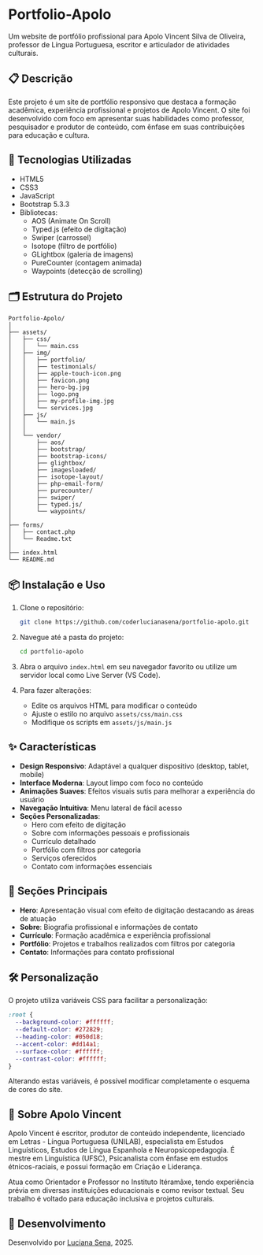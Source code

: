 # Portfolio-Apolo

Um website de portfólio profissional para Apolo Vincent Silva de Oliveira, professor de Língua Portuguesa, escritor e articulador de atividades culturais.

## 📋 Descrição

Este projeto é um site de portfólio responsivo que destaca a formação acadêmica, experiência profissional e projetos de Apolo Vincent. O site foi desenvolvido com foco em apresentar suas habilidades como professor, pesquisador e produtor de conteúdo, com ênfase em suas contribuições para educação e cultura.

## 🚀 Tecnologias Utilizadas

- HTML5
- CSS3
- JavaScript
- Bootstrap 5.3.3
- Bibliotecas:
  - AOS (Animate On Scroll)
  - Typed.js (efeito de digitação)
  - Swiper (carrossel)
  - Isotope (filtro de portfólio)
  - GLightbox (galeria de imagens)
  - PureCounter (contagem animada)
  - Waypoints (detecção de scrolling)

## 🗂️ Estrutura do Projeto

```
Portfolio-Apolo/
│
├── assets/
│   ├── css/
│   │   └── main.css
│   ├── img/
│   │   ├── portfolio/
│   │   ├── testimonials/
│   │   ├── apple-touch-icon.png
│   │   ├── favicon.png
│   │   ├── hero-bg.jpg
│   │   ├── logo.png
│   │   ├── my-profile-img.jpg
│   │   └── services.jpg
│   ├── js/
│   │   └── main.js
│   │   
│   └── vendor/
│       ├── aos/
│       ├── bootstrap/
│       ├── bootstrap-icons/
│       ├── glightbox/
│       ├── imagesloaded/
│       ├── isotope-layout/
│       ├── php-email-form/
│       ├── purecounter/
│       ├── swiper/
│       ├── typed.js/
│       └── waypoints/
│
├── forms/
│   ├── contact.php
│   └── Readme.txt
│
├── index.html
└── README.md
```

## 📦 Instalação e Uso

1. Clone o repositório:
   ```bash
   git clone https://github.com/coderlucianasena/portfolio-apolo.git
   ```

2. Navegue até a pasta do projeto:
   ```bash
   cd portfolio-apolo
   ```

3. Abra o arquivo `index.html` em seu navegador favorito ou utilize um servidor local como Live Server (VS Code).

4. Para fazer alterações:
   - Edite os arquivos HTML para modificar o conteúdo
   - Ajuste o estilo no arquivo `assets/css/main.css`
   - Modifique os scripts em `assets/js/main.js`

## ✨ Características

- **Design Responsivo**: Adaptável a qualquer dispositivo (desktop, tablet, mobile)
- **Interface Moderna**: Layout limpo com foco no conteúdo
- **Animações Suaves**: Efeitos visuais sutis para melhorar a experiência do usuário
- **Navegação Intuitiva**: Menu lateral de fácil acesso
- **Seções Personalizadas**:
  - Hero com efeito de digitação
  - Sobre com informações pessoais e profissionais
  - Currículo detalhado
  - Portfólio com filtros por categoria
  - Serviços oferecidos
  - Contato com informações essenciais

## 🧩 Seções Principais

- **Hero**: Apresentação visual com efeito de digitação destacando as áreas de atuação
- **Sobre**: Biografia profissional e informações de contato
- **Currículo**: Formação acadêmica e experiência profissional
- **Portfólio**: Projetos e trabalhos realizados com filtros por categoria
- **Contato**: Informações para contato profissional

## 🛠️ Personalização

O projeto utiliza variáveis CSS para facilitar a personalização:

```css
:root { 
  --background-color: #ffffff;
  --default-color: #272829;
  --heading-color: #050d18;
  --accent-color: #dd14a1;
  --surface-color: #ffffff;
  --contrast-color: #ffffff;
}
```

Alterando estas variáveis, é possível modificar completamente o esquema de cores do site.

## 👤 Sobre Apolo Vincent

Apolo Vincent é escritor, produtor de conteúdo independente, licenciado em Letras - Língua Portuguesa (UNILAB), especialista em Estudos Linguísticos, Estudos de Língua Espanhola e Neuropsicopedagogia. É mestre em Linguística (UFSC), Psicanalista com ênfase em estudos étnicos-raciais, e possui formação em Criação e Liderança.

Atua como Orientador e Professor no Instituto Itéramãxe, tendo experiência prévia em diversas instituições educacionais e como revisor textual. Seu trabalho é voltado para educação inclusiva e projetos culturais.

## 📝 Desenvolvimento

Desenvolvido por [Luciana Sena](https://github.com/coderlucianasena), 2025.